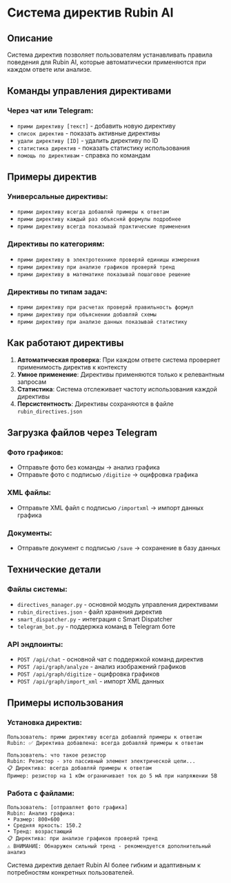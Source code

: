 # Система директив Rubin AI

## Описание
Система директив позволяет пользователям устанавливать правила поведения для Rubin AI, которые автоматически применяются при каждом ответе или анализе.

## Команды управления директивами

### Через чат или Telegram:
- `прими директиву [текст]` - добавить новую директиву
- `список директив` - показать активные директивы
- `удали директиву [ID]` - удалить директиву по ID
- `статистика директив` - показать статистику использования
- `помощь по директивам` - справка по командам

## Примеры директив

### Универсальные директивы:
- `прими директиву всегда добавляй примеры к ответам`
- `прими директиву каждый раз объясняй формулы подробнее`
- `прими директиву всегда показывай практические применения`

### Директивы по категориям:
- `прими директиву в электротехнике проверяй единицы измерения`
- `прими директиву при анализе графиков проверяй тренд`
- `прими директиву в математике показывай пошаговое решение`

### Директивы по типам задач:
- `прими директиву при расчетах проверяй правильность формул`
- `прими директиву при объяснении добавляй схемы`
- `прими директиву при анализе данных показывай статистику`

## Как работают директивы

1. **Автоматическая проверка**: При каждом ответе система проверяет применимость директив к контексту
2. **Умное применение**: Директивы применяются только к релевантным запросам
3. **Статистика**: Система отслеживает частоту использования каждой директивы
4. **Персистентность**: Директивы сохраняются в файле `rubin_directives.json`

## Загрузка файлов через Telegram

### Фото графиков:
- Отправьте фото без команды → анализ графика
- Отправьте фото с подписью `/digitize` → оцифровка графика

### XML файлы:
- Отправьте XML файл с подписью `/importxml` → импорт данных графика

### Документы:
- Отправьте документ с подписью `/save` → сохранение в базу данных

## Технические детали

### Файлы системы:
- `directives_manager.py` - основной модуль управления директивами
- `rubin_directives.json` - файл хранения директив
- `smart_dispatcher.py` - интеграция с Smart Dispatcher
- `telegram_bot.py` - поддержка команд в Telegram боте

### API эндпоинты:
- `POST /api/chat` - основной чат с поддержкой команд директив
- `POST /api/graph/analyze` - анализ изображений графиков
- `POST /api/graph/digitize` - оцифровка графиков
- `POST /api/graph/import_xml` - импорт XML данных

## Примеры использования

### Установка директив:
```
Пользователь: прими директиву всегда добавляй примеры к ответам
Rubin: ✅ Директива добавлена: всегда добавляй примеры к ответам

Пользователь: что такое резистор
Rubin: Резистор - это пассивный элемент электрической цепи...
📋 Директива: всегда добавляй примеры к ответам
Пример: резистор на 1 кОм ограничивает ток до 5 мА при напряжении 5В
```

### Работа с файлами:
```
Пользователь: [отправляет фото графика]
Rubin: Анализ графика:
• Размер: 800×600
• Средняя яркость: 150.2
• Тренд: возрастающий
📋 Директива: при анализе графиков проверяй тренд
⚠️ ВНИМАНИЕ: Обнаружен сильный тренд - рекомендуется дополнительный анализ
```

Система директив делает Rubin AI более гибким и адаптивным к потребностям конкретных пользователей.






